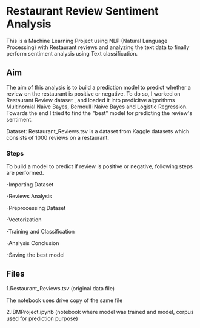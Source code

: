 # Restaurant Review Sentiment Analysis
This is a Machine Learning Project using NLP (Natural Language Processing) with Restaurant reviews and analyzing the text data to finally perform sentiment analysis using Text classification.

## Aim
The aim of this analysis is to build a prediction model to predict whether a review on the restaurant is positive or negative. To do so, I worked on Restaurant Review dataset , and loaded it into predicitve algorithms Multinomial Naive Bayes, Bernoulli Naive Bayes and Logistic Regression. Towards the end I tried to find the "best" model for predicting the review's sentiment.

Dataset: Restaurant_Reviews.tsv is a dataset from Kaggle datasets which consists of 1000 reviews on a restaurant.

### Steps
To build a model to predict if review is positive or negative, following steps are performed.

-Importing Dataset

-Reviews Analysis

-Preprocessing Dataset

-Vectorization

-Training and Classification

-Analysis Conclusion

-Saving the best model

## Files
1.Restaurant_Reviews.tsv (original data file)

The notebook uses drive copy of the same file

2.IBMProject.ipynb (notebook where model was trained and model, corpus used for prediction purpose)
